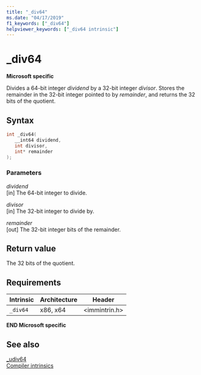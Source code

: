 ```yaml
---
title: "_div64"
ms.date: "04/17/2019"
f1_keywords: ["_div64"]
helpviewer_keywords: ["_div64 intrinsic"]
---
```

# _div64

**Microsoft specific**

Divides a 64-bit integer *dividend* by a 32-bit integer *divisor*. Stores the remainder in the 32-bit integer pointed to by *remainder*, and returns the 32 bits of the quotient.

## Syntax

```C
int _div64(
   __int64 dividend,
   int divisor,
   int* remainder
);
```

### Parameters

*dividend* \
[in] The 64-bit integer to divide.

*divisor* \
[in] The 32-bit integer to divide by.

*remainder* \
[out] The 32-bit integer bits of the remainder.

## Return value

The 32 bits of the quotient.

## Requirements

|Intrinsic|Architecture|Header|
|---------------|------------------|------------|
|`_div64`|x86, x64|\<immintrin.h>|

**END Microsoft specific**

## See also

[_udiv64](../intrinsics/udiv64.md) \
[Compiler intrinsics](../intrinsics/compiler-intrinsics.md)
